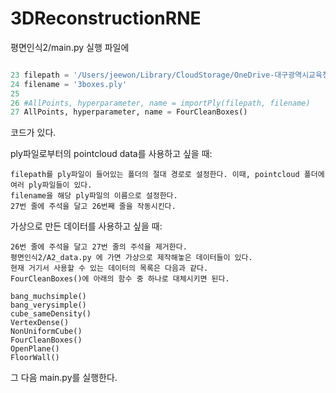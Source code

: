 # 3DReconstructionRNE

평면인식2/main.py 실행 파일에



```python

23 filepath = '/Users/jeewon/Library/CloudStorage/OneDrive-대구광역시교육청/지원/한과영/RnE/3DReconstructionRNE/pointclouddata/'
24 filename = '3boxes.ply'
25 
26 #AllPoints, hyperparameter, name = importPly(filepath, filename)
27 AllPoints, hyperparameter, name = FourCleanBoxes()

```

코드가 있다.


ply파일로부터의 pointcloud data를 사용하고 싶을 때: 
```
filepath를 ply파일이 들어있는 폴더의 절대 경로로 설정한다. 이때, pointcloud 폴더에 여러 ply파일들이 있다.
filename을 해당 ply파일의 이름으로 설정한다.
27번 줄에 주석을 달고 26번째 줄을 작동시킨다.
```

가상으로 만든 데이터를 사용하고 싶을 때:
```
26번 줄에 주석을 달고 27번 줄의 주석을 제거한다.
평면인식2/A2_data.py 에 가면 가상으로 제작해놓은 데이터들이 있다.
현재 거기서 사용할 수 있는 데이터의 목록은 다음과 같다.
FourCleanBoxes()에 아래의 함수 중 하나로 대체시키면 된다.

bang_muchsimple()
bang_verysimple()
cube_sameDensity()
VertexDense()
NonUniformCube()
FourCleanBoxes()
OpenPlane()
FloorWall()
```

그 다음 main.py를 실행한다.
